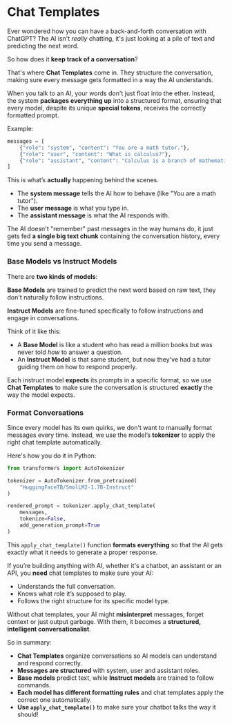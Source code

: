 # Chat Templates

Ever wondered how you can have a back-and-forth conversation with ChatGPT? The AI isn't *really* chatting, it's just looking at a pile of text and predicting the next word.  

So how does it **keep track of a conversation**?  

That's where **Chat Templates** come in. They structure the conversation, making sure every message gets formatted in a way the AI understands.  

When you talk to an AI, your words don't just float into the ether. Instead, the system **packages everything up** into a structured format, ensuring that every model, despite its unique **special tokens**, receives the correctly formatted prompt.

Example:  

```python
messages = [
    {"role": "system", "content": "You are a math tutor."},
    {"role": "user", "content": "What is calculus?"},
    {"role": "assistant", "content": "Calculus is a branch of mathematics..."},
]
```

This is what’s **actually** happening behind the scenes.  

- The **system message** tells the AI how to behave (like "You are a math tutor").  
- The **user message** is what you type in.  
- The **assistant message** is what the AI responds with.  

The AI doesn't "remember" past messages in the way humans do, it just gets fed **a single big text chunk** containing the conversation history, every time you send a message.  

### Base Models vs Instruct Models  

There are **two kinds of models**:  

**Base Models** are trained to predict the next word based on raw text, they don't naturally follow instructions.  

**Instruct Models** are fine-tuned specifically to follow instructions and engage in conversations. 

Think of it like this:  
- A **Base Model** is like a student who has read a million books but was never told *how* to answer a question.  
- An **Instruct Model** is that same student, but now they've had a tutor guiding them on how to respond properly.  

Each instruct model **expects** its prompts in a specific format, so we use **Chat Templates** to make sure the conversation is structured **exactly** the way the model expects.  

### Format Conversations

Since every model has its own quirks, we don't want to manually format messages every time. Instead, we use the model’s **tokenizer** to apply the right chat template automatically.  

Here's how you do it in Python:  

```python
from transformers import AutoTokenizer

tokenizer = AutoTokenizer.from_pretrained(
    "HuggingFaceTB/SmolLM2-1.7B-Instruct"
)

rendered_prompt = tokenizer.apply_chat_template(
    messages, 
    tokenize=False, 
    add_generation_prompt=True
)
```

This `apply_chat_template()` function **formats everything** so that the AI gets exactly what it needs to generate a proper response.  

If you’re building anything with AI, whether it's a chatbot, an assistant or an API, you **need** chat templates to make sure your AI:  
- Understands the full conversation.  
- Knows what role it’s supposed to play.  
- Follows the right structure for its specific model type.  

Without chat templates, your AI might **misinterpret** messages, forget context or just output garbage. With them, it becomes a **structured, intelligent conversationalist**.  

So in summary:
- **Chat Templates** organize conversations so AI models can understand and respond correctly.  
- **Messages are structured** with system, user and assistant roles.  
- **Base models** predict text, while **Instruct models** are trained to follow commands.  
- **Each model has different formatting rules** and chat templates apply the correct one automatically.  
- **Use `apply_chat_template()`** to make sure your chatbot talks the way it should!  